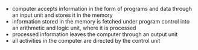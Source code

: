 - computer accepts information in the form of programs and data through an input unit and stores it in the memory
- information stored in the memory is fetched under program control into an arithmetic and logic unit, where it is processed
- processed information leaves the computer through an output unit
- all activities in the computer are directed by the control unit